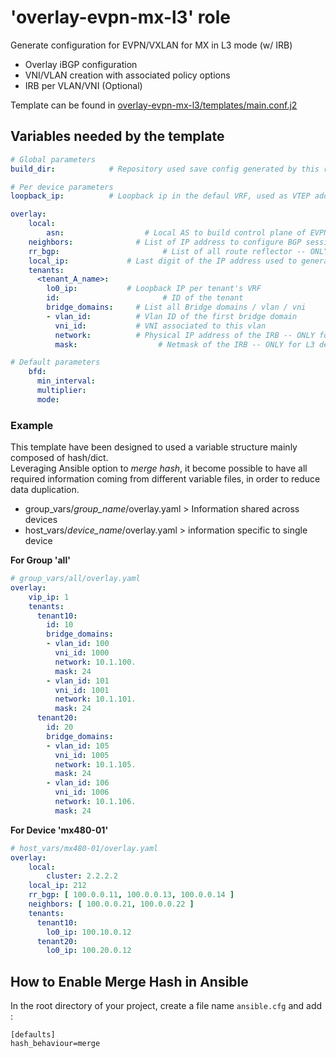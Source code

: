 
# 'overlay-evpn-mx-l3' role
Generate configuration for EVPN/VXLAN for MX in L3 mode (w/ IRB)
 - Overlay iBGP configuration
 - VNI/VLAN creation with associated policy options
 - IRB per VLAN/VNI (Optional)

Template can be found in [overlay-evpn-mx-l3/templates/main.conf.j2](templates/main.conf.j2)

## Variables needed by the template

```yaml
# Global parameters
build_dir:            # Repository used save config generated by this role

# Per device parameters
loopback_ip:          # Loopback ip in the defaul VRF, used as VTEP address

overlay:
    local:
        asn: 				  # Local AS to build control plane of EVPN
    neighbors: 				# List of IP address to configure BGP sessions. Must be RR if you are on leaves and must be leaves if you are on MXs. In any case, it must be loopback of devices
    rr_bgp: 				      # List of all route reflector -- ONLY for MXs / not supported for leaves
    local_ip:             # Last digit of the IP address used to generate local IP in each VNI
    tenants:
      <tenant_A_name>:
        lo0_ip:           # Loopback IP per tenant's VRF
        id: 				      # ID of the tenant
        bridge_domains:		# List all Bridge domains / vlan / vni
        - vlan_id: 		    # Vlan ID of the first bridge domain
          vni_id: 		    # VNI associated to this vlan
          network:  	    # Physical IP address of the IRB -- ONLY for L3 devices
          mask: 			     # Netmask of the IRB -- ONLY for L3 devices

# Default parameters
    bfd:
      min_interval:
      multiplier:
      mode:
```

### Example

This template have been designed to used a variable structure mainly composed of hash/dict.  
Leveraging Ansible option to *merge hash*, it become possible to have all required information coming from different variable files, in order to reduce data duplication.

- group_vars/*group_name*/overlay.yaml   > Information shared across devices
- host_vars/*device_name*/overlay.yaml   > information specific to single device

**For Group 'all'**
```yaml
# group_vars/all/overlay.yaml
overlay:
    vip_ip: 1
    tenants:
      tenant10:
        id: 10
        bridge_domains:
        - vlan_id: 100
          vni_id: 1000
          network: 10.1.100.
          mask: 24
        - vlan_id: 101
          vni_id: 1001
          network: 10.1.101.
          mask: 24
      tenant20:
        id: 20
        bridge_domains:
        - vlan_id: 105
          vni_id: 1005
          network: 10.1.105.
          mask: 24
        - vlan_id: 106
          vni_id: 1006
          network: 10.1.106.
          mask: 24
```

**For Device 'mx480-01'**
```yaml
# host_vars/mx480-01/overlay.yaml
overlay:
    local:
        cluster: 2.2.2.2
    local_ip: 212
    rr_bgp: [ 100.0.0.11, 100.0.0.13, 100.0.0.14 ]
    neighbors: [ 100.0.0.21, 100.0.0.22 ]
    tenants:
      tenant10:
        lo0_ip: 100.10.0.12
      tenant20:
        lo0_ip: 100.20.0.12
```

## How to Enable Merge Hash in Ansible

In the root directory of your project, create a file name ```ansible.cfg``` and add :
```
[defaults]
hash_behaviour=merge
```
